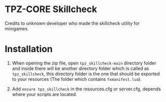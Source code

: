 # TPZ-CORE Skillcheck

Credits to unknown developer who made the skillcheck utility for minigames.

# Installation

1. When opening the zip file, open `tpz_skillcheck-main` directory folder and inside there will be another directory folder which is called as `tpz_skillcheck`, this directory folder is the one that should be exported to your resources (The folder which contains `fxmanifest.lua`).

2. Add `ensure tpz_skillcheck` in the resources.cfg or server.cfg, depends where your scripts are located.
